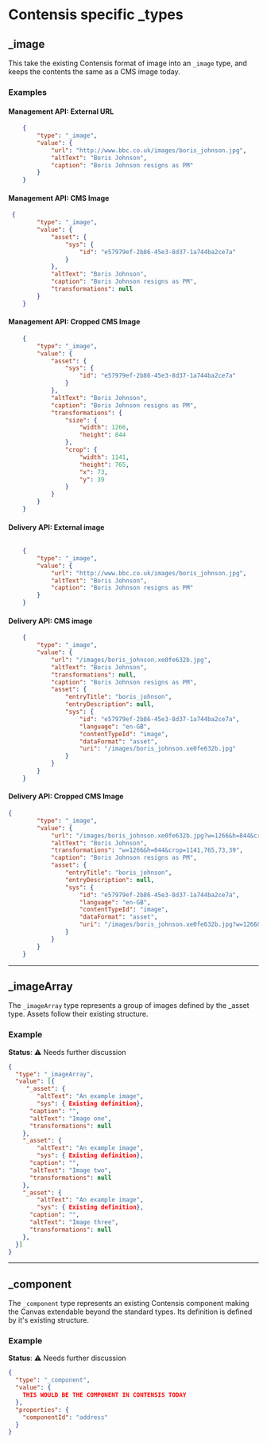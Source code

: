 # Contensis specific _types

## _image

This take the existing Contensis format of image into an `_image` type, and keeps the contents the same as a CMS image today.

### Examples

#### Management API: External URL

```json
    {
        "type": "_image",
        "value": {
            "url": "http://www.bbc.co.uk/images/boris_johnson.jpg",
            "altText": "Boris Johnson",
            "caption": "Boris Johnson resigns as PM"
        }
    }
 ```
 
#### Management API: CMS Image

```json 
 {
        "type": "_image",
        "value": {
            "asset": {
                "sys": {
                    "id": "e57979ef-2b86-45e3-8d37-1a744ba2ce7a"
                }
            },
            "altText": "Boris Johnson",
            "caption": "Boris Johnson resigns as PM",
            "transformations": null
        }
    }
```

#### Management API: Cropped CMS Image
```json 
    {
        "type": "_image",
        "value": {
            "asset": {
                "sys": {
                    "id": "e57979ef-2b86-45e3-8d37-1a744ba2ce7a"
                }
            },
            "altText": "Boris Johnson",
            "caption": "Boris Johnson resigns as PM",
            "transformations": {
                "size": {
                    "width": 1266,
                    "height": 844
                },
                "crop": {
                    "width": 1141,
                    "height": 765,
                    "x": 73,
                    "y": 39
                }
            }
        }
    }
```

#### Delivery API: External image

```json

    {
        "type": "_image",
        "value": {
            "url": "http://www.bbc.co.uk/images/boris_johnson.jpg",
            "altText": "Boris Johnson",
            "caption": "Boris Johnson resigns as PM"
        }
    }
```

#### Delivery API: CMS image

```json
    {
        "type": "_image",
        "value": {
            "url": "/images/boris_johnson.xe0fe632b.jpg",
            "altText": "Boris Johnson",
            "transformations": null,
            "caption": "Boris Johnson resigns as PM",
            "asset": {
                "entryTitle": "boris_johnson",
                "entryDescription": null,
                "sys": {
                    "id": "e57979ef-2b86-45e3-8d37-1a744ba2ce7a",
                    "language": "en-GB",
                    "contentTypeId": "image",
                    "dataFormat": "asset",
                    "uri": "/images/boris_johnson.xe0fe632b.jpg"
                }
            }
        }
    }
```

#### Delivery API: Cropped CMS Image

```json
{
        "type": "_image",
        "value": {
            "url": "/images/boris_johnson.xe0fe632b.jpg?w=1266&h=844&crop=1141,765,73,39",
            "altText": "Boris Johnson",
            "transformations": "w=1266&h=844&crop=1141,765,73,39",
            "caption": "Boris Johnson resigns as PM",
            "asset": {
                "entryTitle": "boris_johnson",
                "entryDescription": null,
                "sys": {
                    "id": "e57979ef-2b86-45e3-8d37-1a744ba2ce7a",
                    "language": "en-GB",
                    "contentTypeId": "image",
                    "dataFormat": "asset",
                    "uri": "/images/boris_johnson.xe0fe632b.jpg?w=1266&h=844&crop=1141,765,73,39"
                }
            }
        }
    }
```

***

## _imageArray

The `_imageArray` type represents a group of images defined by the _asset type. Assets follow their existing structure.

### Example

**Status**: ⚠️ Needs further discussion

```json
{
  "type": "_imageArray",
  "value": [{
     "_asset": {
        "altText": "An example image",
        "sys": { Existing definition},
      "caption": "",
      "altText": "Image one",
      "transformations": null
    },
    "_asset": {
        "altText": "An example image",
        "sys": { Existing definition},
      "caption": "",
      "altText": "Image two",
      "transformations": null
    },
    "_asset": {
        "altText": "An example image",
        "sys": { Existing definition},
      "caption": "",
      "altText": "Image three",
      "transformations": null
    },
  }]
}
```

***

## _component

The `_component` type represents an existing Contensis component making the Canvas extendable beyond the standard types. Its definition is defined by it's existing structure.

### Example

**Status**: ⚠️ Needs further discussion

```json
{
  "type": "_component",
  "value": {
    THIS WOULD BE THE COMPONENT IN CONTENSIS TODAY
  },
  "properties": {
    "componentId": "address"
  }
}
```

